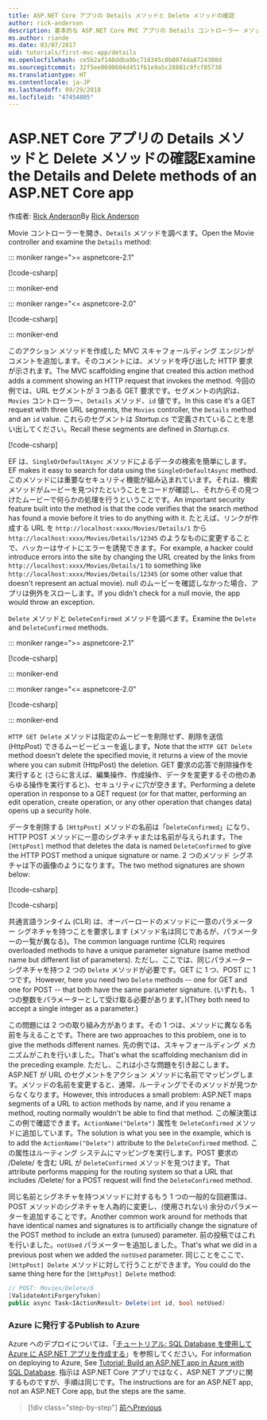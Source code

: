 ```yaml
---
title: ASP.NET Core アプリの Details メソッドと Delete メソッドの確認
author: rick-anderson
description: 基本的な ASP.NET Core MVC アプリの Details コントローラー メソッドとビューについて説明します。
ms.author: riande
ms.date: 03/07/2017
uid: tutorials/first-mvc-app/details
ms.openlocfilehash: ce5b2af148ddba9bc718345c0b8074da8724308d
ms.sourcegitcommit: 32f5ee0690604d451f61e9a5c28881c9fcf85738
ms.translationtype: HT
ms.contentlocale: ja-JP
ms.lasthandoff: 09/29/2018
ms.locfileid: "47454805"
---
```

# <a name="examine-the-details-and-delete-methods-of-an-aspnet-core-app"></a><span data-ttu-id="6731a-103">ASP.NET Core アプリの Details メソッドと Delete メソッドの確認</span><span class="sxs-lookup"><span data-stu-id="6731a-103">Examine the Details and Delete methods of an ASP.NET Core app</span></span>

<span data-ttu-id="6731a-104">作成者: [Rick Anderson](https://twitter.com/RickAndMSFT)</span><span class="sxs-lookup"><span data-stu-id="6731a-104">By [Rick Anderson](https://twitter.com/RickAndMSFT)</span></span>

<span data-ttu-id="6731a-105">Movie コントローラーを開き、`Details` メソッドを調べます。</span><span class="sxs-lookup"><span data-stu-id="6731a-105">Open the Movie controller and examine the `Details` method:</span></span>

::: moniker range=">= aspnetcore-2.1"

[!code-csharp[](start-mvc/sample/MvcMovie21/Controllers/MoviesController.cs?name=snippet_details)]

::: moniker-end

::: moniker range="<= aspnetcore-2.0"

[!code-csharp[](start-mvc/sample/MvcMovie/Controllers/MoviesController.cs?name=snippet_details)]

::: moniker-end

<span data-ttu-id="6731a-106">このアクション メソッドを作成した MVC スキャフォールディング エンジンがコメントを追加します。そのコメントには、メソッドを呼び出した HTTP 要求が示されます。</span><span class="sxs-lookup"><span data-stu-id="6731a-106">The MVC scaffolding engine that created this action method adds a comment showing an HTTP request that invokes the method.</span></span> <span data-ttu-id="6731a-107">今回の例では、URL セグメントが 3 つある GET 要求です。セグメントの内訳は、`Movies` コントローラー、`Details` メソッド、`id` 値です。</span><span class="sxs-lookup"><span data-stu-id="6731a-107">In this case it's a GET request with three URL segments, the `Movies` controller, the `Details` method and an `id` value.</span></span> <span data-ttu-id="6731a-108">これらのセグメントは *Startup.cs* で定義されていることを思い出してください。</span><span class="sxs-lookup"><span data-stu-id="6731a-108">Recall these segments are defined in *Startup.cs*.</span></span>

[!code-csharp[](start-mvc/sample/MvcMovie/Startup.cs?highlight=5&name=snippet_1)]

<span data-ttu-id="6731a-109">EF は、`SingleOrDefaultAsync` メソッドによるデータの検索を簡単にします。</span><span class="sxs-lookup"><span data-stu-id="6731a-109">EF makes it easy to search for data using the `SingleOrDefaultAsync` method.</span></span> <span data-ttu-id="6731a-110">このメソッドには重要なセキュリティ機能が組み込まれています。それは、検索メソッドがムービーを見つけたということをコードが確認し、それからその見つけたムービーで何らかの処理を行うということです。</span><span class="sxs-lookup"><span data-stu-id="6731a-110">An important security feature built into the method is that the code verifies that the search method has found a movie before it tries to do anything with it.</span></span> <span data-ttu-id="6731a-111">たとえば、リンクが作成する URL を `http://localhost:xxxx/Movies/Details/1` から `http://localhost:xxxx/Movies/Details/12345` のようなものに変更することで、ハッカーはサイトにエラーを誘発できます。</span><span class="sxs-lookup"><span data-stu-id="6731a-111">For example, a hacker could introduce errors into the site by changing the URL created by the links from `http://localhost:xxxx/Movies/Details/1` to something like  `http://localhost:xxxx/Movies/Details/12345` (or some other value that doesn't represent an actual movie).</span></span> <span data-ttu-id="6731a-112">null のムービーを確認しなかった場合、アプリは例外をスローします。</span><span class="sxs-lookup"><span data-stu-id="6731a-112">If you didn't check for a null movie, the app would throw an exception.</span></span>

<span data-ttu-id="6731a-113">`Delete` メソッドと `DeleteConfirmed` メソッドを調べます。</span><span class="sxs-lookup"><span data-stu-id="6731a-113">Examine the `Delete` and `DeleteConfirmed` methods.</span></span>

::: moniker range=">= aspnetcore-2.1"

[!code-csharp[](start-mvc/sample/MvcMovie21/Controllers/MoviesController.cs?name=snippet_delete)]

::: moniker-end

::: moniker range="<= aspnetcore-2.0"

[!code-csharp[](start-mvc/sample/MvcMovie/Controllers/MoviesController.cs?name=snippet_delete)]

::: moniker-end

<span data-ttu-id="6731a-114">`HTTP GET Delete` メソッドは指定のムービーを削除せず、削除を送信 (HttpPost) できるムービービューを返します。</span><span class="sxs-lookup"><span data-stu-id="6731a-114">Note that the `HTTP GET Delete` method doesn't delete the specified movie, it returns a view of the movie where you can submit (HttpPost) the deletion.</span></span> <span data-ttu-id="6731a-115">GET 要求の応答で削除操作を実行すると (さらに言えば、編集操作、作成操作、データを変更するその他のあらゆる操作を実行すると)、セキュリティに穴が空きます。</span><span class="sxs-lookup"><span data-stu-id="6731a-115">Performing a delete operation in response to a GET request (or for that matter, performing an edit operation, create operation, or any other operation that changes data) opens up a security hole.</span></span>

<span data-ttu-id="6731a-116">データを削除する `[HttpPost]` メソッドの名前は「`DeleteConfirmed`」になり、HTTP POST メソッドに一意のシグネチャまたは名前が与えられます。</span><span class="sxs-lookup"><span data-stu-id="6731a-116">The `[HttpPost]` method that deletes the data is named `DeleteConfirmed` to give the HTTP POST method a unique signature or name.</span></span> <span data-ttu-id="6731a-117">2 つのメソッド シグネチャは下の画像のようになります。</span><span class="sxs-lookup"><span data-stu-id="6731a-117">The two method signatures are shown below:</span></span>

[!code-csharp[](start-mvc/sample/MvcMovie/Controllers/MoviesController.cs?name=snippet_delete2)]

[!code-csharp[](start-mvc/sample/MvcMovie/Controllers/MoviesController.cs?name=snippet_delete3)]


<span data-ttu-id="6731a-118">共通言語ランタイム (CLR) は、オーバーロードのメソッドに一意のパラメーター シグネチャを持つことを要求します (メソッド名は同じであるが、パラメーターの一覧が異なる)。</span><span class="sxs-lookup"><span data-stu-id="6731a-118">The common language runtime (CLR) requires overloaded methods to have a unique parameter signature (same method name but different list of parameters).</span></span> <span data-ttu-id="6731a-119">ただし、ここでは、同じパラメーター シグネチャを持つ 2 つの `Delete` メソッドが必要です。GET に 1 つ、POST に 1 つです。</span><span class="sxs-lookup"><span data-stu-id="6731a-119">However, here you need two `Delete` methods -- one for GET and one for POST -- that both have the same parameter signature.</span></span> <span data-ttu-id="6731a-120">(いずれも、1 つの整数をパラメーターとして受け取る必要があります。)</span><span class="sxs-lookup"><span data-stu-id="6731a-120">(They both need to accept a single integer as a parameter.)</span></span>

<span data-ttu-id="6731a-121">この問題には 2 つの取り組み方があります。その 1 つは、メソッドに異なる名前を与えることです。</span><span class="sxs-lookup"><span data-stu-id="6731a-121">There are two approaches to this problem, one is to give the methods different names.</span></span> <span data-ttu-id="6731a-122">先の例では、スキャフォールディング メカニズムがこれを行いました。</span><span class="sxs-lookup"><span data-stu-id="6731a-122">That's what the scaffolding mechanism did in the preceding example.</span></span> <span data-ttu-id="6731a-123">ただし、これは小さな問題を引き起こします。ASP.NET が URL のセグメントをアクション メソッドに名前でマッピングします。メソッドの名前を変更すると、通常、ルーティングでそのメソッドが見つからなくなります。</span><span class="sxs-lookup"><span data-stu-id="6731a-123">However, this introduces a small problem: ASP.NET maps segments of a URL to action methods by name, and if you rename a method, routing normally wouldn't be able to find that method.</span></span> <span data-ttu-id="6731a-124">この解決策はこの例で確認できます。`ActionName("Delete")` 属性を `DeleteConfirmed` メソッドに追加しています。</span><span class="sxs-lookup"><span data-stu-id="6731a-124">The solution is what you see in the example, which is to add the `ActionName("Delete")` attribute to the `DeleteConfirmed` method.</span></span> <span data-ttu-id="6731a-125">この属性はルーティング システムにマッピングを実行します。POST 要求の /Delete/ を含む URL が `DeleteConfirmed` メソッドを見つけます。</span><span class="sxs-lookup"><span data-stu-id="6731a-125">That attribute performs mapping for the routing system so that a URL that includes /Delete/ for a POST request will find the `DeleteConfirmed` method.</span></span>

<span data-ttu-id="6731a-126">同じ名前とシグネチャを持つメソッドに対するもう 1 つの一般的な回避策は、POST メソッドのシグネチャを人為的に変更し、(使用されない) 余分のパラメーターを追加することです。</span><span class="sxs-lookup"><span data-stu-id="6731a-126">Another common work around for methods that have identical names and signatures is to artificially change the signature of the POST method to include an extra (unused) parameter.</span></span> <span data-ttu-id="6731a-127">前の投稿ではこれを行いました。`notUsed` パラメーターを追加しました。</span><span class="sxs-lookup"><span data-stu-id="6731a-127">That's what we did in a previous post when we added the `notUsed` parameter.</span></span> <span data-ttu-id="6731a-128">同じことをここで、`[HttpPost] Delete` メソッドに対して行うことができます。</span><span class="sxs-lookup"><span data-stu-id="6731a-128">You could do the same thing here for the `[HttpPost] Delete` method:</span></span>

```csharp
// POST: Movies/Delete/6
[ValidateAntiForgeryToken]
public async Task<IActionResult> Delete(int id, bool notUsed)
```

### <a name="publish-to-azure"></a><span data-ttu-id="6731a-129">Azure に発行する</span><span class="sxs-lookup"><span data-stu-id="6731a-129">Publish to Azure</span></span>

<span data-ttu-id="6731a-130">Azure へのデプロイについては、「[チュートリアル: SQL Database を使用して Azure に ASP.NET アプリを作成する](/azure/app-service/app-service-web-tutorial-dotnet-sqldatabase)」を参照してください。</span><span class="sxs-lookup"><span data-stu-id="6731a-130">For information on deploying to Azure, See [Tutorial: Build an ASP.NET app in Azure with SQL Database](/azure/app-service/app-service-web-tutorial-dotnet-sqldatabase).</span></span> <span data-ttu-id="6731a-131">指示は ASP.NET Core アプリではなく、ASP.NET アプリに関するものですが、手順は同じです。</span><span class="sxs-lookup"><span data-stu-id="6731a-131">The instructions are for an ASP.NET app, not an ASP.NET Core app, but the steps are the same.</span></span>

> [!div class="step-by-step"]
> [<span data-ttu-id="6731a-132">前へ</span><span class="sxs-lookup"><span data-stu-id="6731a-132">Previous</span></span>](validation.md)

